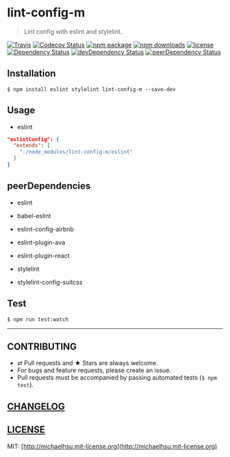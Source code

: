 # lint-config-m

> Lint config with eslint and stylelint.

[![Travis][build-badge]][build] [![Codecov Status][codecov-badge]][codecov] [![npm package][npm-badge]][npm] [![npm downloads][npm-downloads]][npm] [![license][license-badge]][license]
[![Dependency Status][dependency-badge]][dependency] [![devDependency Status][devDependency-badge]][devDependency] [![peerDependency Status][peerDependency-badge]][peerDependency]

[build-badge]: https://img.shields.io/travis/evenchange4/lint-config-m/master.svg?style=flat-square
[build]: https://travis-ci.org/evenchange4/lint-config-m

[npm-badge]: https://img.shields.io/npm/v/lint-config-m.svg?style=flat-square
[npm]: https://www.npmjs.org/package/lint-config-m

[codecov-badge]: https://img.shields.io/codecov/c/github/evenchange4/lint-config-m.svg?style=flat-square
[codecov]: https://codecov.io/github/evenchange4/lint-config-m?branch=master

[npm-downloads]: https://img.shields.io/npm/dt/lint-config-m.svg?style=flat-square

[license-badge]: https://img.shields.io/npm/l/lint-config-m.svg?style=flat-square
[license]: http://michaelhsu.mit-license.org/

[dependency-badge]: https://david-dm.org/evenchange4/lint-config-m.svg?style=flat-square
[dependency]: https://david-dm.org/evenchange4/lint-config-m
[devDependency-badge]: https://david-dm.org/evenchange4/lint-config-m/dev-status.svg?style=flat-square
[devDependency]: https://david-dm.org/evenchange4/lint-config-m#info=devDependencies
[peerDependency-badge]: https://david-dm.org/evenchange4/lint-config-m/peer-status.svg?style=flat-square
[peerDependency]: https://david-dm.org/evenchange4/lint-config-m#info=peerDependencies

## Installation

```console
$ npm install eslint stylelint lint-config-m --save-dev
```

## Usage

- eslint

```json
"eslintConfig": {
  "extends": [
    "./node_modules/lint-config-m/eslint"
  ]
}
```

## peerDependencies

* eslint
* babel-eslint
* eslint-config-airbnb
* eslint-plugin-ava
* eslint-plugin-react

* stylelint
* stylelint-config-suitcss

## Test

```
$ npm run test:watch
```

---

## CONTRIBUTING

* ⇄ Pull requests and ★ Stars are always welcome.
* For bugs and feature requests, please create an issue.
* Pull requests must be accompanied by passing automated tests (`$ npm test`).

## [CHANGELOG](CHANGELOG.md)

## [LICENSE](LICENSE)

MIT: [http://michaelhsu.mit-license.org](http://michaelhsu.mit-license.org)
